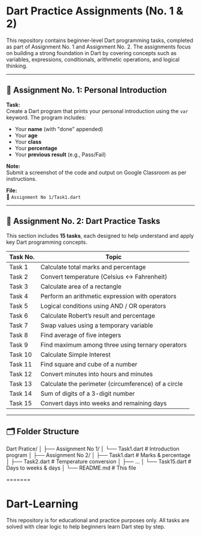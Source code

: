 # Dart Practice Assignments (No. 1 & 2)

This repository contains beginner-level Dart programming tasks, completed as part of Assignment No. 1 and Assignment No. 2. The assignments focus on building a strong foundation in Dart by covering concepts such as variables, expressions, conditionals, arithmetic operations, and logical thinking.

---

## 📘 Assignment No. 1: Personal Introduction

**Task:**  
Create a Dart program that prints your personal introduction using the `var` keyword. The program includes:

- Your **name** (with "done" appended)
- Your **age**
- Your **class**
- Your **percentage**
- Your **previous result** (e.g., Pass/Fail)

**Note:**  
Submit a screenshot of the code and output on Google Classroom as per instructions.

**File:**  
📄 `Assignment No 1/Task1.dart`

---

## 📘 Assignment No. 2: Dart Practice Tasks

This section includes **15 tasks**, each designed to help understand and apply key Dart programming concepts.

| Task No. | Topic                                              |
|----------|----------------------------------------------------|
| Task 1   | Calculate total marks and percentage               |
| Task 2   | Convert temperature (Celsius ↔ Fahrenheit)         |
| Task 3   | Calculate area of a rectangle                      |
| Task 4   | Perform an arithmetic expression with operators    |
| Task 5   | Logical conditions using AND / OR operators        |
| Task 6   | Calculate Robert’s result and percentage           |
| Task 7   | Swap values using a temporary variable             |
| Task 8   | Find average of five integers                      |
| Task 9   | Find maximum among three using ternary operators   |
| Task 10  | Calculate Simple Interest                          |
| Task 11  | Find square and cube of a number                   |
| Task 12  | Convert minutes into hours and minutes             |
| Task 13  | Calculate the perimeter (circumference) of a circle |
| Task 14  | Sum of digits of a 3-digit number                  |
| Task 15  | Convert days into weeks and remaining days         |

---

## 🗂️ Folder Structure

Dart Pratice/
│
├── Assignment No 1/
│ └── Task1.dart # Introduction program
│
├── Assignment No 2/
│ ├── Task1.dart # Marks & percentage
│ ├── Task2.dart # Temperature conversion
│ ├── ...
│ └── Task15.dart # Days to weeks & days
│
└── README.md # This file

=======
# Dart-Learning
This repository is for educational and practice purposes only. All tasks are solved with clear logic to help beginners learn Dart step by step.

